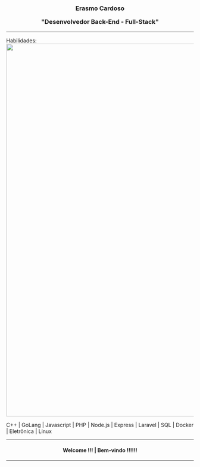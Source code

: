 <div align="center"><h3>Erasmo Cardoso <p> "Desenvolvedor Back-End - Full-Stack"</h3></div>
<hr>
Habilidades: 

<img width = "1000px" src="https://github.com/erascardsilva/erascardsilva/assets/70297459/57df4bc5-cc15-4a96-b622-7bb26d246339">


C++ | GoLang | Javascript | PHP | Node.js | Express | Laravel | SQL | Docker | Eletrônica | Linux
<hr>       
<div align="center"><h4>  Welcome !!!  |    Bem-vindo !!!!!! </h4></div>

<hr>
